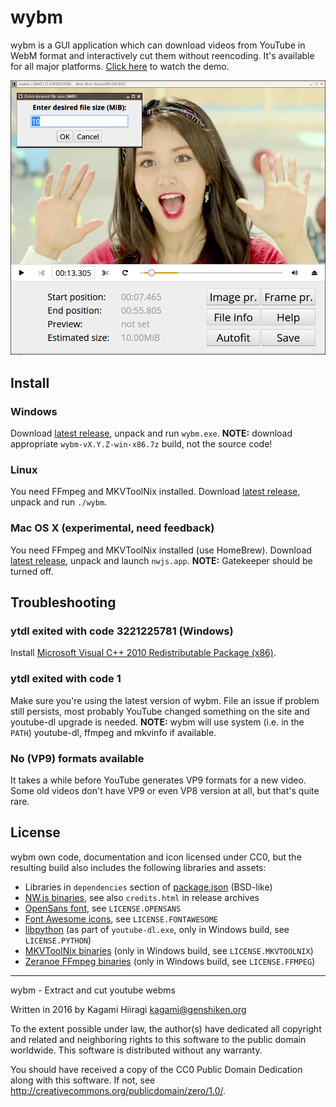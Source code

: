 # wybm

wybm is a GUI application which can download videos from YouTube in WebM format and interactively cut them without reencoding. It's available for all major platforms. [Click here](https://raw.githubusercontent.com/Kagami/wybm/assets/demo.webm) to watch the demo.

![](https://raw.githubusercontent.com/Kagami/wybm/assets/player.png)

## Install

### Windows

Download [latest release](https://github.com/Kagami/wybm/releases), unpack and run `wybm.exe`. **NOTE:** download appropriate `wybm-vX.Y.Z-win-x86.7z` build, not the source code!

### Linux

You need FFmpeg and MKVToolNix installed. Download [latest release](https://github.com/Kagami/wybm/releases), unpack and run `./wybm`.

### Mac OS X (experimental, need feedback)

You need FFmpeg and MKVToolNix installed (use HomeBrew). Download [latest release](https://github.com/Kagami/wybm/releases), unpack and launch `nwjs.app`. **NOTE:** Gatekeeper should be turned off.

## Troubleshooting

### ytdl exited with code 3221225781 (Windows)

Install [Microsoft Visual C++ 2010 Redistributable Package (x86)](https://www.microsoft.com/en-US/download/details.aspx?id=5555).

### ytdl exited with code 1

Make sure you're using the latest version of wybm. File an issue if problem still persists, most probably YouTube changed something on the site and youtube-dl upgrade is needed. **NOTE:** wybm will use system (i.e. in the `PATH`) youtube-dl, ffmpeg and mkvinfo if available.

### No (VP9) formats available

It takes a while before YouTube generates VP9 formats for a new video. Some old videos don't have VP9 or even VP8 version at all, but that's quite rare.

## License

wybm own code, documentation and icon licensed under CC0, but the resulting build also includes the following libraries and assets:

* Libraries in `dependencies` section of [package.json](package.json) (BSD-like)
* [NW.js binaries](https://github.com/nwjs/nw.js), see also `credits.html` in release archives
* [OpenSans font](https://www.google.com/fonts/specimen/Open+Sans), see `LICENSE.OPENSANS`
* [Font Awesome icons](https://github.com/FortAwesome/Font-Awesome), see `LICENSE.FONTAWESOME`
* [libpython](https://www.python.org/) (as part of `youtube-dl.exe`, only in Windows build, see `LICENSE.PYTHON`)
* [MKVToolNix binaries](https://mkvtoolnix.download/) (only in Windows build, see `LICENSE.MKVTOOLNIX`)
* [Zeranoe FFmpeg binaries](http://ffmpeg.zeranoe.com/builds/) (only in Windows build, see `LICENSE.FFMPEG`)

---

wybm - Extract and cut youtube webms

Written in 2016 by Kagami Hiiragi <kagami@genshiken.org>

To the extent possible under law, the author(s) have dedicated all copyright and related and neighboring rights to this software to the public domain worldwide. This software is distributed without any warranty.

You should have received a copy of the CC0 Public Domain Dedication along with this software. If not, see <http://creativecommons.org/publicdomain/zero/1.0/>.
